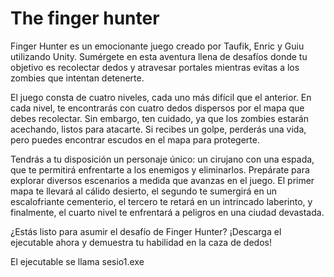 # The finger hunter

Finger Hunter es un emocionante juego creado por Taufik, Enric y Guiu utilizando Unity. Sumérgete en esta aventura llena de desafíos donde tu objetivo es recolectar dedos y atravesar portales mientras evitas a los zombies que intentan detenerte.

El juego consta de cuatro niveles, cada uno más difícil que el anterior. En cada nivel, te encontrarás con cuatro dedos dispersos por el mapa que debes recolectar. Sin embargo, ten cuidado, ya que los zombies estarán acechando, listos para atacarte. Si recibes un golpe, perderás una vida, pero puedes encontrar escudos en el mapa para protegerte.

Tendrás a tu disposición un personaje único: un cirujano con una espada, que te permitirá enfrentarte a los enemigos y eliminarlos. Prepárate para explorar diversos escenarios a medida que avanzas en el juego. El primer mapa te llevará al cálido desierto, el segundo te sumergirá en un escalofriante cementerio, el tercero te retará en un intrincado laberinto, y finalmente, el cuarto nivel te enfrentará a peligros en una ciudad devastada.

¿Estás listo para asumir el desafío de Finger Hunter? ¡Descarga el ejecutable ahora y demuestra tu habilidad en la caza de dedos!

El ejecutable se llama sesio1.exe
